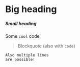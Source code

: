# Big heading
##### Small heading
Some `cool` code
> Blockquote (also with `code`)
```
Also multiple lines  
are possible!
```
